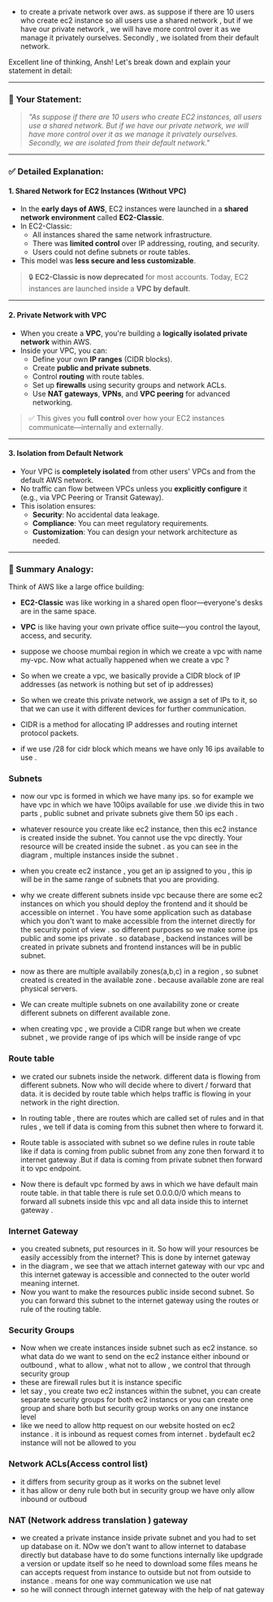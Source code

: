 - to create a private network over aws. as suppose if there are 10 users who create ec2 instance so all users use  a shared network , but if we have our private network , we will have more control over it as we manage it privately ourselves. Secondly , we isolated from their default network. 


Excellent line of thinking, Ansh! Let's break down and explain your statement in detail:

---

### 🧾 **Your Statement:**
> *"As suppose if there are 10 users who create EC2 instances, all users use a shared network. But if we have our private network, we will have more control over it as we manage it privately ourselves. Secondly, we are isolated from their default network."*

---

### ✅ **Detailed Explanation:**

#### 1. **Shared Network for EC2 Instances (Without VPC)**
- In the **early days of AWS**, EC2 instances were launched in a **shared network environment** called **EC2-Classic**.
- In EC2-Classic:
  - All instances shared the same network infrastructure.
  - There was **limited control** over IP addressing, routing, and security.
  - Users could not define subnets or route tables.
- This model was **less secure and less customizable**.

> 🔒 **EC2-Classic is now deprecated** for most accounts. Today, EC2 instances are launched inside a **VPC by default**.

---

#### 2. **Private Network with VPC**
- When you create a **VPC**, you're building a **logically isolated private network** within AWS.
- Inside your VPC, you can:
  - Define your own **IP ranges** (CIDR blocks).
  - Create **public and private subnets**.
  - Control **routing** with route tables.
  - Set up **firewalls** using security groups and network ACLs.
  - Use **NAT gateways**, **VPNs**, and **VPC peering** for advanced networking.

> ✅ This gives you **full control** over how your EC2 instances communicate—internally and externally.

---

#### 3. **Isolation from Default Network**
- Your VPC is **completely isolated** from other users' VPCs and from the default AWS network.
- No traffic can flow between VPCs unless you **explicitly configure** it (e.g., via VPC Peering or Transit Gateway).
- This isolation ensures:
  - **Security**: No accidental data leakage.
  - **Compliance**: You can meet regulatory requirements.
  - **Customization**: You can design your network architecture as needed.

---

### 🧠 Summary Analogy:
Think of AWS like a large office building:
- **EC2-Classic** was like working in a shared open floor—everyone's desks are in the same space.
- **VPC** is like having your own private office suite—you control the layout, access, and security.



- suppose we choose mumbai region in which we create a vpc with name my-vpc. Now what actually happened when we create a vpc ?
- So when we create a vpc, we basically provide a CIDR block of IP addresses (as network is nothing but set of ip addresses)
- So when we create this private network,  we assign a set of IPs to it, so that we can use it with different devices for further communication.
- CIDR is a method for allocating IP addresses and routing internet protocol packets.
- if we use /28 for cidr block which means we have only 16 ips available to use .


### Subnets
- now our vpc is formed in which we have many ips. so for example we have vpc in which we have 100ips available for use .we divide this in two parts , public subnet and private subnets give them 50 ips each . 
- whatever resource you create like ec2 instance, then this ec2 instance is created inside the subnet. You cannot use the vpc directly. Your resource will be created inside the subnet . as you can see in the diagram , multiple instances inside the subnet . 
- when you create ec2 instance , you get an ip assigned to you  , this ip will be in the same range of subnets  that you are providing.
- why we create different subnets inside vpc because there are some ec2 instances on which you should deploy the frontend and it should be accessible on internet . You have some application such as database which you don't want to make accessible from the internet directly for the security point of view . so different purposes so we make some ips public and some ips private . so database , backend instances will be created in private subnets and frontend instances will be in public subnet. 

- now as there are multiple availabily zones(a,b,c) in a region  , so subnet created is created in the available zone . because available zone are real physical servers.

- We can create multiple subnets on one availability zone or create different subnets on different available zone. 

- when creating vpc , we provide a CIDR range but when we create subnet , we provide range of ips which will be inside range of vpc


### Route table
- we crated our subnets inside the network. different data is flowing from different subnets. Now who will decide where to divert / forward that data. it is decided by route table which helps traffic is flowing in your network in the right direction. 
- In routing table , there are routes which are called set of rules and in that rules , we tell if data is coming from this subnet then where to forward it. 
- Route table is associated with subnet so we define rules in route table like if data is coming from public subnet from any zone then forward it to internet gateway .But if data is coming from private subnet then forward it to vpc endpoint.

- Now there is default vpc formed by aws in which we have default main route table. in that table there is rule set 0.0.0.0/0 which means to forward all subnets inside this vpc and all data inside this to internet gateway . 


### Internet Gateway 
- you created subnets, put resources in it. So how will your resources be easily accessibly from the internet? This is done by internet gateway 
- in the diagram , we see that we attach internet gateway with our vpc and this internet gateway is accessible and connected to the outer world meaning internet.
- Now you want to make the resources public inside second subnet. So you can forward this subnet to the internet gateway using the routes or rule of the routing table.

### Security Groups
- Now when we create instances inside subnet such as ec2 instance. so what data do we want to send on the ec2 instance either inbound or outbound , what to allow , what not to allow  , we control that through security group
- these are firewall rules but it is instance specific
- let say , you create two ec2 instances within the subnet, you can create separate security groups for both ec2 instancs or you can create one group and share both but security group works on any one instance level 
- like we need to allow http request on our website hosted on ec2 instance . it is inbound as request comes from internet . bydefault ec2 instance will not be allowed to you 


### Network ACLs(Access control list)
- it differs from security group as it works on the subnet level 
- it has allow or deny rule both but in security group we have only allow inbound or outboud 

### NAT (Network address translation ) gateway 
- we created a private instance inside private subnet and you had to set up database on it. NOw we don't want to allow internet to database directly but database have to do some functions internally like updgrade a version or update itself so he need to download some files means he can accepts request from instance to outside but not from outside to instance . means for one way communication we use nat
- so he will connect through internet gateway with the help of nat gateway